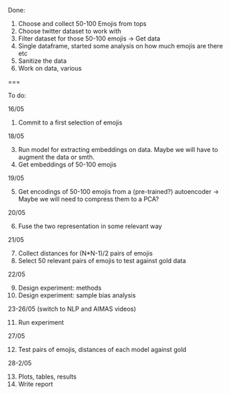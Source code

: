 Done:

1. Choose and collect 50-100 Emojis from tops 
2. Choose twitter dataset to work with
3. Filter dataset for those 50-100 emojis -> Get data
4. Single dataframe, started some analysis on how much emojis are there etc
5. Sanitize the data
6. Work on data, various


===

To do:

16/05

1. Commit to a first selection of emojis

18/05

3. Run model for extracting embeddings on data. Maybe we will have to augment the data or smth. 
4. Get embeddings of 50-100 emojis 

19/05

5. Get encodings of 50-100 emojis from a (pre-trained?) autoencoder -> Maybe we will need to compress them to a PCA?

20/05

6. Fuse the two representation in some relevant way

21/05

7. Collect distances for (N*N-1)/2 pairs of emojis
8. Select 50 relevant pairs of emojis to test against gold data

22/05

9. Design experiment: methods
10. Design experiment: sample bias analysis

23-26/05 (switch to NLP and AIMAS videos)

11. Run experiment

27/05

12. Test pairs of emojis, distances of each model against gold

28-2/05

13. Plots, tables, results
14. Write report
